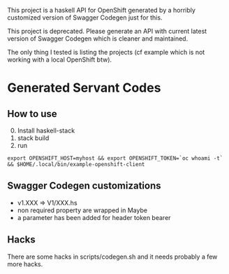 This project is a haskell API for OpenShift generated by a horribly customized version of Swagger Codegen just for this.

This project is deprecated. Please generate an API with current latest version of Swagger Codegen which is cleaner and maintained.

The only thing I tested is listing the projects (cf example which is not working with a local OpenShift btw).

# Generated Servant Codes

## How to use

0. Install haskell-stack
1. stack build
2. run

``` export OPENSHIFT_HOST=myhost && export OPENSHIFT_TOKEN=`oc whoami -t` && $HOME/.local/bin/example-openshift-client ```

## Swagger Codegen customizations
- v1.XXX => V1/XXX.hs
- non required property are wrapped in Maybe
- a parameter has been added for header token bearer

## Hacks
There are some hacks in scripts/codegen.sh and it needs probably a few more hacks.
